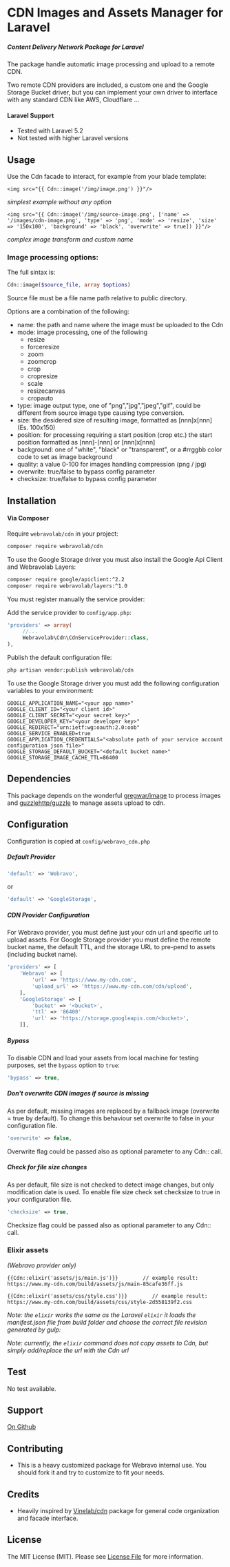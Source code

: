 # CDN Images and Assets Manager for Laravel

##### Content Delivery Network Package for Laravel

The package handle automatic image processing and upload to a remote CDN.

Two remote CDN providers are included, a custom one and the Google Storage Bucket driver, but you can implement your own driver to interface with any standard CDN like AWS, Cloudflare ...

#### Laravel Support
- Tested with Laravel 5.2
- Not tested with higher Laravel versions 

## Usage

Use the Cdn facade to interact, for example from your blade template: 

```blade
<img src="{{ Cdn::image('/img/image.png') }}"/>
```
*simplest example without any option* 

```blade
<img src="{{ Cdn::image('/img/source-image.png', ['name' => '/images/cdn-image.png', 'type' => 'png', 'mode' => 'resize', 'size' => '150x100', 'background' => 'black', 'overwrite' => true]) }}"/>
```
*complex image transform and custom name*

### Image processing options:

The full sintax is:

```php
Cdn::image($source_file, array $options)
``` 

Source file must be a file name path relative to public directory.

Options are a combination of the following:

- name: the path and name where the image must be uploaded to the Cdn
- mode: image processing, one of the following
    - resize
    - forceresize
    - zoom
    - zoomcrop
    - crop
    - cropresize
    - scale
    - resizecanvas
    - cropauto
- type: image output type, one of "png","jpg","jpeg","gif", could be different from source image type causing type conversion.    
- size: the desidered size of resulting image, formatted as [nnn]x[nnn] (Es. 100x150)
- position: for processing requiring a start position (crop etc.) the start position formatted as [nnn]-[nnn] or [nnn]x[nnn]  
- background: one of "white", "black" or "transparent", or a #rrggbb color code to set as image background
- quality: a value 0-100 for images handling compression (png / jpg)
- overwrite: true/false to bypass config parameter
- checksize: true/false to bypass config parameter
        
     

## Installation

#### Via Composer

Require `webravolab/cdn` in your project:

```bash 
composer require webravolab/cdn
```

To use the Google Storage driver you must also install the Google Api Client and Webravolab Layers:

```bash 
composer require google/apiclient:^2.2
composer require webravolab/layers:^1.0
```

You must register manually the service provider:

Add the service provider to `config/app.php`:

```php
'providers' => array(
     //...
     Webravolab\Cdn\CdnServiceProvider::class,
),
```

Publish the default configuration file:

```bash
php artisan vendor:publish webravolab/cdn
```

To use the Google Storage driver you must add the following configuration variables to your environment:

```
GOOGLE_APPLICATION_NAME="<your app name>"
GOOGLE_CLIENT_ID="<your client id>"
GOOGLE_CLIENT_SECRET="<your secret key>"
GOOGLE_DEVELOPER_KEY="<your developer key>"
GOOGLE_REDIRECT="urn:ietf:wg:oauth:2.0:oob"
GOOGLE_SERVICE_ENABLED=true
GOOGLE_APPLICATION_CREDENTIALS="<absolute path of your service account configuration json file>"
GOOGLE_STORAGE_DEFAULT_BUCKET="<default bucket name>"
GOOGLE_STORAGE_IMAGE_CACHE_TTL=86400
```

## Dependencies

This package depends on the wonderful [gregwar/image](https://github.com/Gregwar/Image) to process images and [guzzlehttp/guzzle](https://github.com/guzzlehttp/guzzle) 
to manage assets upload to cdn.

## Configuration

Configuration is copied at `config/webravo_cdn.php`

##### Default Provider
```php
'default' => 'Webravo',
```
or 
```php
'default' => 'GoogleStorage',
```

##### CDN Provider Configuration

For Webravo provider, you must define just your cdn url and specific url to upload assets.
For Google Storage provider you must define the remote bucket name, the default TTL, and the storage URL to pre-pend to assets (including bucket name).

```php
'providers' => [
    'Webravo' => [
        'url' => 'https://www.my-cdn.com',
        'upload_url' => 'https://www.my-cdn.com/cdn/upload',
    ],
    'GoogleStorage' => [
        'bucket' => '<bucket>',
        'ttl' => '86400'
        'url' => 'https://storage.googleapis.com/<bucket>',
    ]],
```

##### Bypass

To disable CDN and load your assets from local machine for testing purposes, set the `bypass` option to `true`:

```php
'bypass' => true,
```

##### Don't overwrite CDN images if source is missing 
 
As per default, missing images are replaced by a fallback image (overwrite = true by default). 
To change this behaviour set overwrite to false in your configuration file. 

```php
'overwrite' => false,
```

Overwrite flag could be passed also as optional parameter to any Cdn:: call.

##### Check for file size changes 

 As per default, file size is not checked to detect image changes, but only modification date is used. 
 To enable file size check set checksize to true in your configuration file. 
 
 ```php
 'checksize' => true,
 ```
Checksize flag could be passed also as optional parameter to any Cdn:: call.

### Elixir assets

*(Webravo provider only)*

```blade
{{Cdn::elixir('assets/js/main.js')}}        // example result: https://www.my-cdn.com/build/assets/js/main-85cafe36ff.js

{{Cdn::elixir('assets/css/style.css')}}        // example result: https://www.my-cdn.com/build/assets/css/style-2d558139f2.css
```

*Note: the `elixir` works the same as the Laravel `elixir` it loads the manifest.json file from build folder and choose the correct file revision generated by  gulp:*

*Note: currently, the `elixir` command does not copy assets to Cdn, but simply add/replace the url with the Cdn url* 

## Test

No test available.

## Support

[On Github](https://github.com/Webravolab/cdn/issues)


## Contributing

- This is a heavy customized package for Webravo internal use. You should fork it and try to customize to fit your needs.

## Credits

- Heavily inspired by [Vinelab/cdn](https://github.com/Vinelab/cdn) package for general code organization and facade interface.

## License

The MIT License (MIT). Please see [License File](https://github.com/Webravolab/cdn/blob/master/LICENSE) for more information.
 